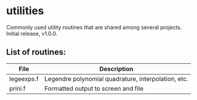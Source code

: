 # utilities

Commonly used utility routines that are shared among several
projects. Initial release, v1.0.0.

## List of routines:
| File | Description |
| - | - |
| legeexps.f | Legendre polynomial quadrature, interpolation, etc. |
| prini.f | Formatted output to screen and file |
